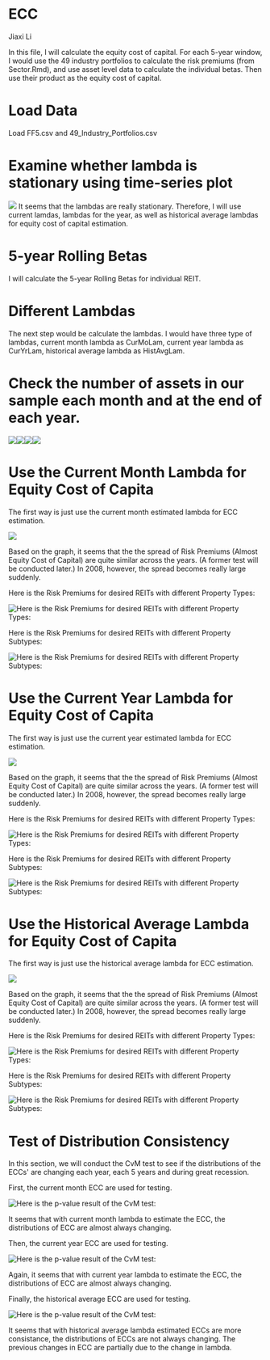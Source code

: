 ECC
================
Jiaxi Li

In this file, I will calculate the equity cost of capital. For each 5-year window, I would use the 49 industry portfolios to calculate the risk premiums (from Sector.Rmd), and use asset level data to calculate the individual betas. Then use their product as the equity cost of capital.

Load Data
=========

Load FF5.csv and 49\_Industry\_Portfolios.csv

Examine whether lambda is stationary using time-series plot
===========================================================

![](ECC_files/figure-markdown_github/unnamed-chunk-3-1.png) It seems that the lambdas are really stationary. Therefore, I will use current lamdas, lambdas for the year, as well as historical average lambdas for equity cost of capital estimation.

5-year Rolling Betas
====================

I will calculate the 5-year Rolling Betas for individual REIT.

Different Lambdas
=================

The next step would be calculate the lambdas. I would have three type of lambdas, current month lambda as CurMoLam, current year lambda as CurYrLam, historical average lambda as HistAvgLam.

Check the number of assets in our sample each month and at the end of each year.
================================================================================

![](ECC_files/figure-markdown_github/unnamed-chunk-6-1.png)![](ECC_files/figure-markdown_github/unnamed-chunk-6-2.png)![](ECC_files/figure-markdown_github/unnamed-chunk-6-3.png)![](ECC_files/figure-markdown_github/unnamed-chunk-6-4.png)

Use the Current Month Lambda for Equity Cost of Capita
======================================================

The first way is just use the current month estimated lambda for ECC estimation.

![](ECC_files/figure-markdown_github/unnamed-chunk-7-1.png)

Based on the graph, it seems that the the spread of Risk Premiums (Almost Equity Cost of Capital) are quite similar across the years. (A former test will be conducted later.) In 2008, however, the spread becomes really large suddenly.

Here is the Risk Premiums for desired REITs with different Property Types:

![Here is the Risk Premiums for desired REITs with different Property Types:](CurMoProperty.png)

Here is the Risk Premiums for desired REITs with different Property Subtypes:

![Here is the Risk Premiums for desired REITs with different Property Subtypes:](CurMoSubproperty.png)

Use the Current Year Lambda for Equity Cost of Capita
=====================================================

The first way is just use the current year estimated lambda for ECC estimation.

![](ECC_files/figure-markdown_github/unnamed-chunk-10-1.png)

Based on the graph, it seems that the the spread of Risk Premiums (Almost Equity Cost of Capital) are quite similar across the years. (A former test will be conducted later.) In 2008, however, the spread becomes really large suddenly.

Here is the Risk Premiums for desired REITs with different Property Types:

![Here is the Risk Premiums for desired REITs with different Property Types:](CurYrProperty.png)

Here is the Risk Premiums for desired REITs with different Property Subtypes:

![Here is the Risk Premiums for desired REITs with different Property Subtypes:](CurYrSubproperty.png)

Use the Historical Average Lambda for Equity Cost of Capita
===========================================================

The first way is just use the historical average lambda for ECC estimation.

![](ECC_files/figure-markdown_github/unnamed-chunk-13-1.png)

Based on the graph, it seems that the the spread of Risk Premiums (Almost Equity Cost of Capital) are quite similar across the years. (A former test will be conducted later.) In 2008, however, the spread becomes really large suddenly.

Here is the Risk Premiums for desired REITs with different Property Types:

![Here is the Risk Premiums for desired REITs with different Property Types:](HistAvgProperty.png)

Here is the Risk Premiums for desired REITs with different Property Subtypes:

![Here is the Risk Premiums for desired REITs with different Property Subtypes:](HistAvgSubproperty.png)

Test of Distribution Consistency
================================

In this section, we will conduct the CvM test to see if the distributions of the ECCs' are changing each year, each 5 years and during great recession.

First, the current month ECC are used for testing.

![Here is the p-value result of the CvM test:](CurMoECCcompare.png)

It seems that with current month lambda to estimate the ECC, the distributions of ECC are almost always changing.

Then, the current year ECC are used for testing.

![Here is the p-value result of the CvM test:](CurYrECCcompare.png)

Again, it seems that with current year lambda to estimate the ECC, the distributions of ECC are almost always changing.

Finally, the historical average ECC are used for testing.

![Here is the p-value result of the CvM test:](HistAvgECCcompare.png)

It seems that with historical average lambda estimated ECCs are more consistance, the distributions of ECCs are not always changing. The previous changes in ECC are partially due to the change in lambda.
